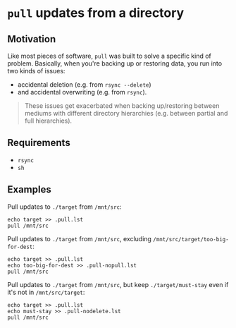 # `pull` updates from a directory
## Motivation
Like most pieces of software, `pull` was built to solve a specific kind of
problem.  Basically, when you're backing up or restoring data, you run into two
kinds of issues:
- accidental deletion (e.g. from `rsync --delete`)
- and accidental overwriting (e.g. from `rsync`).

> These issues get exacerbated when backing up/restoring between mediums with
> different directory hierarchies (e.g. between partial and full hierarchies).

## Requirements
- `rsync`
- `sh`

## Examples
Pull updates to `./target` from `/mnt/src`:
```
echo target >> .pull.lst
pull /mnt/src
```

Pull updates to `./target` from `/mnt/src`, excluding
`/mnt/src/target/too-big-for-dest`:
```
echo target >> .pull.lst
echo too-big-for-dest >> .pull-nopull.lst
pull /mnt/src
```

Pull updates to `./target` from `/mnt/src`, but keep `./target/must-stay` even
if it's not in `/mnt/src/target`:
```
echo target >> .pull.lst
echo must-stay >> .pull-nodelete.lst
pull /mnt/src
```


